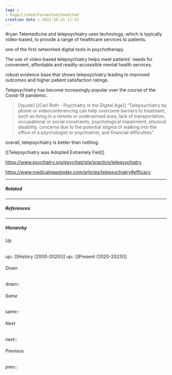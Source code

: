 ```yaml
---
tags :
- Page/Linked/Formatted/Unedited
creation date : 2022-10-31 11:33 
---
```


#ryan 
Telemedicine and telepsychiatry uses technology, which is typically video-based, to provide a range of healthcare services to patients. 

one of the first networked digital tools in psychotherapy 

The use of video-based telepsychiatry helps meet patients' needs for convenient, affordable and readily-accessible mental health services.

robust evidence base that shows telepsychiatry leading to improved outcomes and higher patient satisfaction ratings.

Telepsychiatry has become increasingly popular over the course of the Covid-19 pandemic. 

> [!quote] [[Carl Roth - Psychiatry in the Digital Age]]
> “Telepsychiatry by phone or videoconferencing can help overcome barriers to treatment, such as living in a remote or underserved area, lack of transportation, occupational or social constraints, psychological impairment, physical disability, concerns due to the potential stigma of walking into the office of a psychologist or psychiatrist, and financial difficulties”


overall, telepsychiatry is better than nothing.

[[Telepsychiatry was Adopted Extremely Fast]]

https://www.psychiatry.org/psychiatrists/practice/telepsychiatry

https://www.medicalnewstoday.com/articles/telepsychiatry#efficacy

---
##### Related


---
##### References


---
##### Hierarchy
###### Up
up:: [[History (2000-2020)]]
up:: [[Present (2020-2023)]]
###### Down
down:: 
###### Same
same:: 
###### Next
next:: 
###### Previous
prev:: 